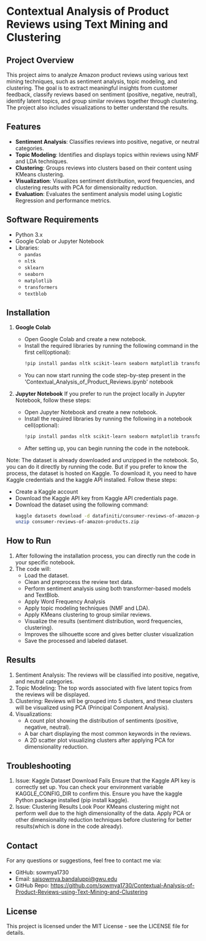 # **Contextual Analysis of Product Reviews using Text Mining and Clustering**

## **Project Overview**

This project aims to analyze Amazon product reviews using various text mining techniques, such as sentiment analysis, topic modeling, and clustering. The goal is to extract meaningful insights from customer feedback, classify reviews based on sentiment (positive, negative, neutral), identify latent topics, and group similar reviews together through clustering. The project also includes visualizations to better understand the results.

## **Features**

- **Sentiment Analysis**: Classifies reviews into positive, negative, or neutral categories.
- **Topic Modeling**: Identifies and displays topics within reviews using NMF and LDA techniques.
- **Clustering**: Groups reviews into clusters based on their content using KMeans clustering.
- **Visualization**: Visualizes sentiment distribution, word frequencies, and clustering results with PCA for dimensionality reduction.
- **Evaluation**: Evaluates the sentiment analysis model using Logistic Regression and performance metrics.

## **Software Requirements**

- Python 3.x
- Google Colab or Jupyter Notebook
- Libraries:
  - `pandas`
  - `nltk`
  - `sklearn`
  - `seaborn`
  - `matplotlib`
  - `transformers`
  - `textblob`

## **Installation**

1. **Google Colab**
   - Open Google Colab and create a new notebook.
   - Install the required libraries by running the following command in the first cell(optional):
     ```bash
     !pip install pandas nltk scikit-learn seaborn matplotlib transformers textblob kaggle
   - You can now start running the code step-by-step present in the 'Contextual_Analysis_of_Product_Reviews.ipynb' notebook

2. **Jupyter Notebook**
   If you prefer to run the project locally in Jupyter Notebook, follow these steps:
   - Open Jupyter Notebook and create a new notebook.
   - Install the required libraries by running the following in a notebook cell(optional):
     ```bash
     !pip install pandas nltk scikit-learn seaborn matplotlib transformers textblob kaggle
   - After setting up, you can begin running the code in the notebook.

Note: The dataset is already downloaded and unzipped in the notebook. So, you can do it directly by running the code. But if you prefer to know the process, the dataset is hosted on Kaggle. To download it, you need to have Kaggle credentials and the kaggle API installed. Follow these steps:
   - Create a Kaggle account
   - Download the Kaggle API key from Kaggle API credentials page.
   - Download the dataset using the following command:
     ```bash
     kaggle datasets download -d datafiniti/consumer-reviews-of-amazon-products
     unzip consumer-reviews-of-amazon-products.zip
     
## **How to Run**

1. After following the installation process, you can directly run the code in your specific notebook.
2. The code will:
   - Load the dataset.
   - Clean and preprocess the review text data.
   - Perform sentiment analysis using both transformer-based models and TextBlob.
   - Apply Word Frequency Analysis
   - Apply topic modeling techniques (NMF and LDA).
   - Apply KMeans clustering to group similar reviews.
   - Visualize the results (sentiment distribution, word frequencies, clustering).
   - Improves the silhouette score and gives better cluster visualization
   - Save the processed and labeled dataset.

## **Results**

1. Sentiment Analysis: The reviews will be classified into positive, negative, and neutral categories.
2. Topic Modeling: The top words associated with five latent topics from the reviews will be displayed.
3. Clustering: Reviews will be grouped into 5 clusters, and these clusters will be visualized using PCA (Principal Component Analysis).
4. Visualizations:
   - A count plot showing the distribution of sentiments (positive, negative, neutral).
   - A bar chart displaying the most common keywords in the reviews.
   - A 2D scatter plot visualizing clusters after applying PCA for dimensionality reduction.

## **Troubleshooting**
1. Issue: Kaggle Dataset Download Fails
   Ensure that the Kaggle API key is correctly set up. You can check your environment variable KAGGLE_CONFIG_DIR to confirm this.
   Ensure you have the kaggle Python package installed (pip install kaggle).
2. Issue: Clustering Results Look Poor
   KMeans clustering might not perform well due to the high dimensionality of the data. Apply PCA or other dimensionality reduction techniques before clustering for better results(which is done in the code already).

## **Contact**
For any questions or suggestions, feel free to contact me via:
- GitHub: sowmya1730
- Email: saisowmya.bandaluppi@gwu.edu
- GitHub Repo: https://github.com/sowmya1730/Contextual-Analysis-of-Product-Reviews-using-Text-Mining-and-Clustering

## **License**
This project is licensed under the MIT License - see the LICENSE file for details.

